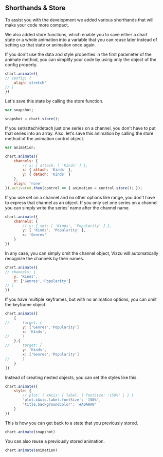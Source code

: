 ## Shorthands & Store

To assist you with the development we added various shorthands that will make 
your code more compact. 

We also added store functions, which enable you to save either a chart state 
or a whole animation into a variable that you can reuse later instead of setting 
up that state or animation once again.

If you don't use the data and style properties in the first parameter of the animate method, you can simplify your code by using only the object of the config property.

```javascript { "title": "When only the config property is used" }
chart.animate({
// config: {
	align:'stretch'
// }
})
```

Let's save this state by calling the store function. 

```javascript { "pure": true, "run": false }
var snapshot;
```

```javascript { "title": "Store function" }
snapshot = chart.store();
```

If you set/attach/detach just one series on a channel, you don't have to put that series into an array.
Also, let's save this animation by calling the store method of the animation control object. 

```javascript { "pure": true, "run": false }
var animation;
```

```javascript { "title": "When just one series is used" }
chart.animate({
	channels: {
		// x: { attach: [ 'Kinds' ] },
		x: { attach: 'Kinds' },
		y: { detach: 'Kinds' }
	},
	align: 'none'
}).activated.then(control => { animation = control.store(); });
```

If you use set on a channel and no other options like range, you don't have to express that channel as an object. If you only set one series on a channel you can simply write the series' name after the channel name.

```javascript { "title": "When you use set and no other channel options" }
chart.animate({
	channels: {
		// y: { set: [ 'Kinds', 'Popularity' ] },
		y: [ 'Kinds', 'Popularity' ],
		x: 'Genres'
	}
})
```

In any case, you can simply omit the channel object, Vizzu will automatically recognize the channels by their names.

```javascript { "title": "You don't have to use the channel object" }
chart.animate({
// channels: {
	y: 'Kinds',
	x: ['Genres','Popularity']
// }
})
```

If you have multiple keyframes, but with no animation options,
you can omit the keyframe object.

```javascript { "title": "You don't have to use the keyframe object" }
chart.animate([
	{
//		target: {
		y: ['Genres','Popularity']
		x: 'Kinds',
//		}
	},{
//		target: {
		y: 'Kinds',
		x: ['Genres','Popularity']
//		}
	}
])
```

Instead of creating nested objects, you can set the styles like this.

```javascript { "title": "Shorthand for styles" }
chart.animate({
	style: { 
		// plot: { xAxis: { label: { fontSize: '150%' } } }
		'plot.xAxis.label.fontSize': '150%',
		'title.backgroundColor': '#A0A0A0'  
	}
})
```

This is how you can get back to a state that you previously stored.

```javascript { "title": "Restoring a previously stored state" }
chart.animate(snapshot)
```

You can also reuse a previously stored animation.

```javascript { "title": "Restoring a previously stored state" }
chart.animate(animation)
```
